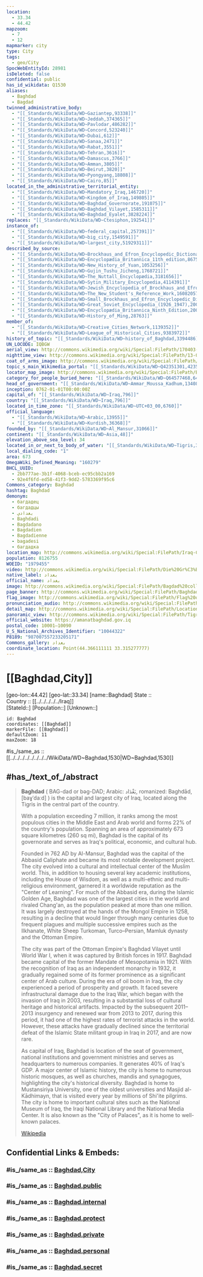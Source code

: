 ```yaml
---
location:
  - 33.34
  - 44.42
mapzoom:
  - 7
  - 12
mapmarker: city
type: City
tags:
  - geo/City
SpocWebEntityId: 28981
isDeleted: false
confidential: public
has_id_wikidata: Q1530
aliases:
  - Baghdad
  - Bagdad
twinned_administrative_body:
  - "[[_Standards/WikiData/WD~Gaziantep,93338]]"
  - "[[_Standards/WikiData/WD~Jeddah,374365]]"
  - "[[_Standards/WikiData/WD~Pavlodar,486282]]"
  - "[[_Standards/WikiData/WD~Concord,523240]]"
  - "[[_Standards/WikiData/WD~Dubai,612]]"
  - "[[_Standards/WikiData/WD~Sanaa,2471]]"
  - "[[_Standards/WikiData/WD~Rabat,3551]]"
  - "[[_Standards/WikiData/WD~Tehran,3616]]"
  - "[[_Standards/WikiData/WD~Damascus,3766]]"
  - "[[_Standards/WikiData/WD~Amman,3805]]"
  - "[[_Standards/WikiData/WD~Beirut,3820]]"
  - "[[_Standards/WikiData/WD~Pyongyang,18808]]"
  - "[[_Standards/WikiData/WD~Cairo,85]]"
located_in_the_administrative_territorial_entity:
  - "[[_Standards/WikiData/WD~Mandatory_Iraq,146720]]"
  - "[[_Standards/WikiData/WD~Kingdom_of_Iraq,149805]]"
  - "[[_Standards/WikiData/WD~Baghdad_Governorate,191075]]"
  - "[[_Standards/WikiData/WD~Baghdad_Vilayet,1585311]]"
  - "[[_Standards/WikiData/WD~Baghdad_Eyalet,3828224]]"
replaces: "[[_Standards/WikiData/WD~Ctesiphon,192541]]"
instance_of:
  - "[[_Standards/WikiData/WD~federal_capital,257391]]"
  - "[[_Standards/WikiData/WD~big_city,1549591]]"
  - "[[_Standards/WikiData/WD~largest_city,51929311]]"
described_by_source:
  - "[[_Standards/WikiData/WD~Brockhaus_and_Efron_Encyclopedic_Dictionary,602358]]"
  - "[[_Standards/WikiData/WD~Encyclopædia_Britannica_11th_edition,867541]]"
  - "[[_Standards/WikiData/WD~New_History_of_Yuan,1053256]]"
  - "[[_Standards/WikiData/WD~Gujin_Tushu_Jicheng,1768721]]"
  - "[[_Standards/WikiData/WD~The_Nuttall_Encyclopædia,3181656]]"
  - "[[_Standards/WikiData/WD~Sytin_Military_Encyclopedia,4114391]]"
  - "[[_Standards/WikiData/WD~Jewish_Encyclopedia_of_Brockhaus_and_Efron,4173137]]"
  - "[[_Standards/WikiData/WD~The_New_Student's_Reference_Work,16082057]]"
  - "[[_Standards/WikiData/WD~Small_Brockhaus_and_Efron_Encyclopedic_Dictionary,19180675]]"
  - "[[_Standards/WikiData/WD~Great_Soviet_Encyclopedia_(1926_1947),20078554]]"
  - "[[_Standards/WikiData/WD~Encyclopædia_Britannica_Ninth_Edition,20096917]]"
  - "[[_Standards/WikiData/WD~History_of_Ming,28763]]"
member_of:
  - "[[_Standards/WikiData/WD~Creative_Cities_Network,1139352]]"
  - "[[_Standards/WikiData/WD~League_of_Historical_Cities,9383972]]"
history_of_topic: "[[_Standards/WikiData/WD~history_of_Baghdad,3394486]]"
UN_LOCODE: IQBGW
aerial_view: http://commons.wikimedia.org/wiki/Special:FilePath/170403-D-PB383-010%20%2833693801381%29.jpg
nighttime_view: http://commons.wikimedia.org/wiki/Special:FilePath/13-08-06-bagdad-nachts.jpg
coat_of_arms_image: http://commons.wikimedia.org/wiki/Special:FilePath/Seal%20of%20Baghdad.svg
topic_s_main_Wikimedia_portal: "[[_Standards/WikiData/WD~Q42351301,42351301]]"
locator_map_image: http://commons.wikimedia.org/wiki/Special:FilePath/Baghdad%20map.svg
category_for_people_buried_here: "[[_Standards/WikiData/WD~Q64577468,64577468]]"
head_of_government: "[[_Standards/WikiData/WD~Ammar_Moussa_Kadhum,134086787]]"
inception: 0762-01-01T00:00:00Z
capital_of: "[[_Standards/WikiData/WD~Iraq,796]]"
country: "[[_Standards/WikiData/WD~Iraq,796]]"
located_in_time_zone: "[[_Standards/WikiData/WD~UTC+03_00,6760]]"
official_language:
  - "[[_Standards/WikiData/WD~Arabic,13955]]"
  - "[[_Standards/WikiData/WD~Kurdish,36368]]"
founded_by: "[[_Standards/WikiData/WD~Al_Mansur,31066]]"
continent: "[[_Standards/WikiData/WD~Asia,48]]"
elevation_above_sea_level: 34
located_in_or_next_to_body_of_water: "[[_Standards/WikiData/WD~Tigris,35591]]"
local_dialing_code: "1"
area: 673
OmegaWiki_Defined_Meaning: "160279"
BHCL_UUID:
  - 2bb777ae-3b1f-4068-bceb-ec95cbb2a169
  - 92e4f6fd-ed58-41f3-9dd2-5783369f95c6
Commons_category: Baghdad
hashtag: Baghdad
demonym:
  - багдадец
  - багдадцы
  - بغدادي
  - Baghdadi
  - Bagdadano
  - Bagdadien
  - Bagdadienne
  - bagadesi
  - багдадка
location_map: http://commons.wikimedia.org/wiki/Special:FilePath/Iraq-CIA%20WFB%20Map.png
population: 8126755
WOEID: "1979455"
video: http://commons.wikimedia.org/wiki/Special:FilePath/Die%20Gr%C3%BCndung%20Bagdads%20im%208.%20Jahrhundert%20%28CC%20BY-SA%204.0%29.webm
native_label: بغداد
official_name: بغداد
image: http://commons.wikimedia.org/wiki/Special:FilePath/Bagdad%20collage.jpg
page_banner: http://commons.wikimedia.org/wiki/Special:FilePath/Baghdad%20Wikivoyage%20banner.jpg
flag_image: http://commons.wikimedia.org/wiki/Special:FilePath/Flag%20of%20Baghdad.svg
pronunciation_audio: http://commons.wikimedia.org/wiki/Special:FilePath/LL-Q7913%20%28ron%29-KlaudiuMihaila-Bagdad.wav
detail_map: http://commons.wikimedia.org/wiki/Special:FilePath/Location%20map%20Baghdad.png
panoramic_view: http://commons.wikimedia.org/wiki/Special:FilePath/Tigris%20River%20in%20Baghdad%20%282016%29.jpg
official_website: https://amanatbaghdad.gov.iq
postal_code: 10001–10090
U_S_National_Archives_Identifier: "10044322"
P8189: "987007557233205171"
Commons_gallery: بغداد
coordinate_location: Point(44.366111111 33.315277777)
---
```


# [[Baghdad,City]] 

[geo-lon::44.42] 
[geo-lat::33.34] 
[name::Baghdad] 
State ::  
Country :: [[../../../../../Iraq]]  
[StateId::] 
[Population::] 
[Unknown::] 


```leaflet
id: Baghdad
coordinates: [[Baghdad]] 
markerFile: [[Baghdad]] 
defaultZoom: 11 
maxZoom: 18
```

#is_/same_as :: [[../../../../../../../../WikiData/WD~Baghdad,1530|WD~Baghdad,1530]] 

## #has_/text_of_/abstract 

> **Baghdad** (  BAG-dad or  bəg-DAD; Arabic: بَغْدَاد, romanized: Baghdād, [baɣˈdaːd] ) 
> is the capital and largest city of Iraq, located along the Tigris in the central part of the country. 
> 
> With a population exceeding 7 million, 
> it ranks among the most populous cities in the Middle East and Arab world 
> and forms 22% of the country's population. 
> Spanning an area of approximately 673 square kilometres (260 sq mi), 
> Baghdad is the capital of its governorate and serves as Iraq's political, economic, and cultural hub.
>
> Founded in 762 AD by Al-Mansur, Baghdad was the capital of the Abbasid Caliphate and became its most notable development project. The city evolved into a cultural and intellectual center of the Muslim world. This, in addition to housing several key academic institutions, including the House of Wisdom, as well as a multi-ethnic and multi-religious environment, garnered it a worldwide reputation as the "Center of Learning". For much of the Abbasid era, during the Islamic Golden Age, Baghdad was one of the largest cities in the world and rivaled Chang'an, as the population peaked at more than one million. It was largely destroyed at the hands of the Mongol Empire in 1258, resulting in a decline that would linger through many centuries due to frequent plagues and multiple successive empires such as the Ilkhanate, White Sheep Turkoman, Turco–Persian, Mamluk dynasty and the Ottoman Empire.
>
> The city was part of the Ottoman Empire's Baghdad Vilayet until World War I, when it was captured by British forces in 1917. Baghdad became capital of the former Mandate of Mesopotamia in 1921. With the recognition of Iraq as an independent monarchy in 1932, it gradually regained some of its former prominence as a significant center of Arab culture. During the era of oil boom in Iraq, the city experienced a period of prosperity and growth. It faced severe infrastructural damage due to the Iraq War, which began with the invasion of Iraq in 2003, resulting in a substantial loss of cultural heritage and historical artifacts. Impacted by the subsequent 2011–2013 insurgency and renewed war from 2013 to 2017, during this period, it had one of the highest rates of terrorist attacks in the world. However, these attacks have gradually declined since the territorial defeat of the Islamic State militant group in Iraq in 2017, and are now rare.
>
> As capital of Iraq, Baghdad is location of the seat of government, national institutions and government ministries and serves as headquarters to numerous companies. It generates 40% of Iraq's GDP. A major center of Islamic history, the city is home to numerous historic mosques, as well as churches, mandis and synagogues, highlighting the city's historical diversity. Baghdad is home to Mustansiriya University, one of the oldest universities and Masjid al-Kādhimayn, that is visited every year by millions of Shi'ite pilgrims. The city is home to important cultural sites such as the National Museum of Iraq, the Iraqi National Library and the National Media Center. It is also known as the "City of Palaces", as it is home to well-known palaces.
>
> [Wikipedia](https://en.wikipedia.org/wiki/Baghdad)

## Confidential Links & Embeds: 

### #is_/same_as :: [Baghdad,City](Baghdad,City.md) 

### #is_/same_as :: [Baghdad.public](/_public/Earth/Continent/Asia/Asia~West/Iraq/Provinces~Iraq/Baghdad/City/Baghdad.public.md) 

### #is_/same_as :: [Baghdad.internal](/_internal/Earth/Continent/Asia/Asia~West/Iraq/Provinces~Iraq/Baghdad/City/Baghdad.internal.md) 

### #is_/same_as :: [Baghdad.protect](/_protect/Earth/Continent/Asia/Asia~West/Iraq/Provinces~Iraq/Baghdad/City/Baghdad.protect.md) 

### #is_/same_as :: [Baghdad.private](/_private/Earth/Continent/Asia/Asia~West/Iraq/Provinces~Iraq/Baghdad/City/Baghdad.private.md) 

### #is_/same_as :: [Baghdad.personal](/_personal/Earth/Continent/Asia/Asia~West/Iraq/Provinces~Iraq/Baghdad/City/Baghdad.personal.md) 

### #is_/same_as :: [Baghdad.secret](/_secret/Earth/Continent/Asia/Asia~West/Iraq/Provinces~Iraq/Baghdad/City/Baghdad.secret.md)

